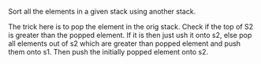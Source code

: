 Sort all the elements in a given stack using another stack. 

The trick here is to pop the element in the orig stack. Check if the top of S2 is greater than the popped element. If it is then just ush it onto s2, else pop all elements out of s2 which are greater than popped element and push them onto s1. Then push the initially popped element onto s2. 
